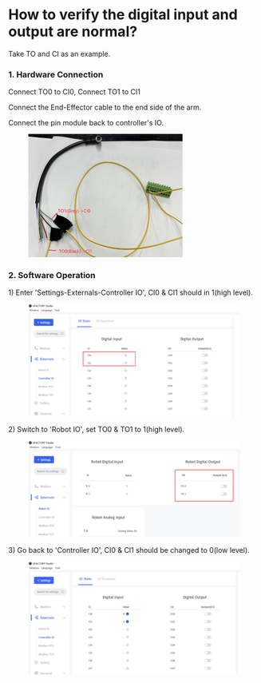 # How to verify the digital input and output are normal?

Take TO and CI as an example.

### 1. Hardware Connection

Connect TO0 to CI0, Connect TO1 to CI1

Connect the End-Effector cable to the end side of the arm.

Connect the pin module back to controller's IO.

<div align="left">

<figure><img src="../.gitbook/assets/TOtoCI.png" alt="" width="309"><figcaption></figcaption></figure>

</div>

### 2. Software Operation

1\) Enter 'Settings-Externals-Controller IO', CI0 & CI1 should in 1(high level).

<figure><img src="../.gitbook/assets/image (1) (1) (1) (1) (1).png" alt=""><figcaption></figcaption></figure>

2\) Switch to 'Robot IO', set TO0 & TO1 to 1(high level).

<figure><img src="../.gitbook/assets/image (2) (1).png" alt=""><figcaption></figcaption></figure>

3\) Go back to 'Controller IO',  CI0 & CI1 should be changed to 0(low level).

<figure><img src="../.gitbook/assets/image (3).png" alt=""><figcaption></figcaption></figure>
